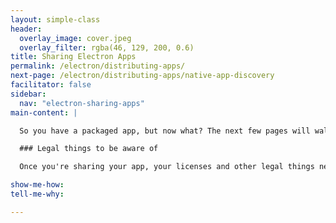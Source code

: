 ```yaml
---
layout: simple-class
header:
  overlay_image: cover.jpeg
  overlay_filter: rgba(46, 129, 200, 0.6)
title: Sharing Electron Apps
permalink: /electron/distributing-apps/
next-page: /electron/distributing-apps/native-app-discovery
facilitator: false
sidebar:
  nav: "electron-sharing-apps"
main-content: |

  So you have a packaged app, but now what? The next few pages will walk through how to make apps easy to find and download. The Electron team keeps the [source of truth](https://github.com/electron/electron/blob/master/docs/tutorial/application-distribution.md) for application distribution.

  ### Legal things to be aware of

  Once you're sharing your app, your licenses and other legal things need to be in order. We recommend [choose the right license for your project](https://help.github.com/articles/licensing-a-repository/) early on to avoid headaches in the future.

show-me-how:
tell-me-why:

---
```

